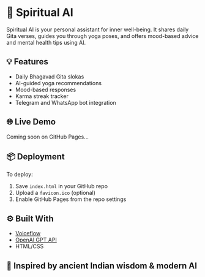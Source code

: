 # 🧘 Spiritual AI

Spiritual AI is your personal assistant for inner well-being. It shares daily Gita verses, guides you through yoga poses, and offers mood-based advice and mental health tips using AI.

## 💡 Features

- Daily Bhagavad Gita slokas
- AI-guided yoga recommendations
- Mood-based responses
- Karma streak tracker
- Telegram and WhatsApp bot integration

## 🌐 Live Demo

Coming soon on GitHub Pages...

## 📦 Deployment

To deploy:
1. Save `index.html` in your GitHub repo
2. Upload a `favicon.ico` (optional)
3. Enable GitHub Pages from the repo settings

## ⚙️ Built With

- [Voiceflow](https://www.voiceflow.com/)
- [OpenAI GPT API](https://openai.com/)
- HTML/CSS

## 🙏 Inspired by ancient Indian wisdom & modern AI